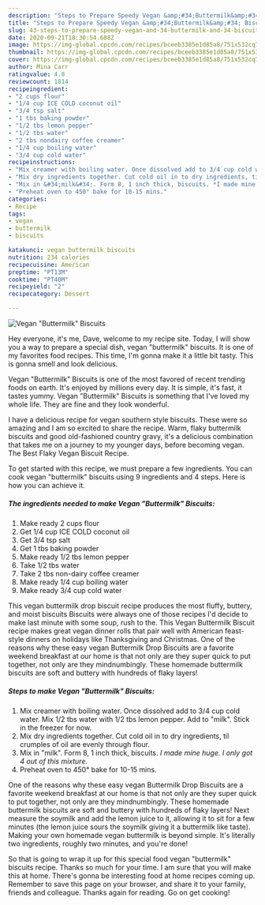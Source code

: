 ```yaml
---
description: "Steps to Prepare Speedy Vegan &amp;#34;Buttermilk&amp;#34; Biscuits"
title: "Steps to Prepare Speedy Vegan &amp;#34;Buttermilk&amp;#34; Biscuits"
slug: 43-steps-to-prepare-speedy-vegan-and-34-buttermilk-and-34-biscuits
date: 2020-09-21T18:30:54.688Z
image: https://img-global.cpcdn.com/recipes/bceeb3385e1d85a8/751x532cq70/vegan-buttermilk-biscuits-recipe-main-photo.jpg
thumbnail: https://img-global.cpcdn.com/recipes/bceeb3385e1d85a8/751x532cq70/vegan-buttermilk-biscuits-recipe-main-photo.jpg
cover: https://img-global.cpcdn.com/recipes/bceeb3385e1d85a8/751x532cq70/vegan-buttermilk-biscuits-recipe-main-photo.jpg
author: Mina Carr
ratingvalue: 4.8
reviewcount: 1814
recipeingredient:
- "2 cups flour"
- "1/4 cup ICE COLD coconut oil"
- "3/4 tsp salt"
- "1 tbs baking powder"
- "1/2 tbs lemon pepper"
- "1/2 tbs water"
- "2 tbs nondairy coffee creamer"
- "1/4 cup boiling water"
- "3/4 cup cold water"
recipeinstructions:
- "Mix creamer with boiling water. Once dissolved add to 3/4 cup cold water. Mix 1/2 tbs water with 1/2 tbs lemon pepper. Add to &#34;milk&#34;. Stick in the freezer for now."
- "Mix dry ingredients together. Cut cold oil in to dry ingredients, til crumples of oil are evenly through flour."
- "Mix in &#34;milk&#34;. Form 8, 1 inch thick, biscuits. *I made mine huge. I only got 4 out of this mixture.*"
- "Preheat oven to 450° bake for 10-15 mins."
categories:
- Recipe
tags:
- vegan
- buttermilk
- biscuits

katakunci: vegan buttermilk biscuits 
nutrition: 234 calories
recipecuisine: American
preptime: "PT13M"
cooktime: "PT40M"
recipeyield: "2"
recipecategory: Dessert

---
```



![Vegan &#34;Buttermilk&#34; Biscuits](https://img-global.cpcdn.com/recipes/bceeb3385e1d85a8/751x532cq70/vegan-buttermilk-biscuits-recipe-main-photo.jpg)

Hey everyone, it's me, Dave, welcome to my recipe site. Today, I will show you a way to prepare a special dish, vegan &#34;buttermilk&#34; biscuits. It is one of my favorites food recipes. This time, I'm gonna make it a little bit tasty. This is gonna smell and look delicious.

Vegan &#34;Buttermilk&#34; Biscuits is one of the most favored of recent trending foods on earth. It's enjoyed by millions every day. It is simple, it's fast, it tastes yummy. Vegan &#34;Buttermilk&#34; Biscuits is something that I've loved my whole life. They are fine and they look wonderful.

I have a delicious recipe for vegan southern style biscuits. These were so amazing and I am so excited to share the recipe. Warm, flaky buttermilk biscuits and good old-fashioned country gravy, it&#39;s a delicious combination that takes me on a journey to my younger days, before becoming vegan. The Best Flaky Vegan Biscuit Recipe.


To get started with this recipe, we must prepare a few ingredients. You can cook vegan &#34;buttermilk&#34; biscuits using 9 ingredients and 4 steps. Here is how you can achieve it.

<!--inarticleads1-->

##### The ingredients needed to make Vegan &#34;Buttermilk&#34; Biscuits:

1. Make ready 2 cups flour
1. Get 1/4 cup ICE COLD coconut oil
1. Get 3/4 tsp salt
1. Get 1 tbs baking powder
1. Make ready 1/2 tbs lemon pepper
1. Take 1/2 tbs water
1. Take 2 tbs non-dairy coffee creamer
1. Make ready 1/4 cup boiling water
1. Make ready 3/4 cup cold water


This vegan buttermilk drop biscuit recipe produces the most fluffy, buttery, and moist biscuits Biscuits were always one of those recipes I&#39;d decide to make last minute with some soup, rush to the. This Vegan Buttermilk Biscuit recipe makes great vegan dinner rolls that pair well with American feast-style dinners on holidays like Thanksgiving and Christmas. One of the reasons why these easy vegan Buttermilk Drop Biscuits are a favorite weekend breakfast at our home is that not only are they super quick to put together, not only are they mindnumbingly. These homemade buttermilk biscuits are soft and buttery with hundreds of flaky layers! 

<!--inarticleads2-->

##### Steps to make Vegan &#34;Buttermilk&#34; Biscuits:

1. Mix creamer with boiling water. Once dissolved add to 3/4 cup cold water. Mix 1/2 tbs water with 1/2 tbs lemon pepper. Add to &#34;milk&#34;. Stick in the freezer for now.
1. Mix dry ingredients together. Cut cold oil in to dry ingredients, til crumples of oil are evenly through flour.
1. Mix in &#34;milk&#34;. Form 8, 1 inch thick, biscuits. *I made mine huge. I only got 4 out of this mixture.*
1. Preheat oven to 450° bake for 10-15 mins.


One of the reasons why these easy vegan Buttermilk Drop Biscuits are a favorite weekend breakfast at our home is that not only are they super quick to put together, not only are they mindnumbingly. These homemade buttermilk biscuits are soft and buttery with hundreds of flaky layers! Next measure the soymilk and add the lemon juice to it, allowing it to sit for a few minutes (the lemon juice sours the soymilk giving it a buttermilk like taste). Making your own homemade vegan buttermilk is beyond simple. It&#39;s literally two ingredients, roughly two minutes, and you&#39;re done! 

So that is going to wrap it up for this special food vegan &#34;buttermilk&#34; biscuits recipe. Thanks so much for your time. I am sure that you will make this at home. There's gonna be interesting food at home recipes coming up. Remember to save this page on your browser, and share it to your family, friends and colleague. Thanks again for reading. Go on get cooking!

